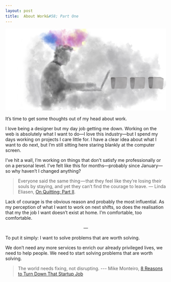 ```yaml
---
layout: post
title:  About Work&#58; Part One
---
```


![Work Feels](../uploads/about-work/header.png)

It’s time to get some thoughts out of my head about work.

I love being a designer but my day job getting me down. Working on the web is absolutely what I want to do—I love this industry—but I spend my days working on projects I care little for. I have a clear idea about what I want to do next, but I’m still sitting here staring blankly at the computer screen.

I’ve hit a wall, I’m working on things that don’t satisfy me professionally or on a personal level. I’ve felt like this for months—probably since January—so why haven’t I changed anything?

> Everyone said the same thing — that they feel like they’re losing their souls by staying, and yet they can’t find the courage to leave. — Linda Eliasen, [On Quitting: Part II](https://medium.com/@lindaeliasen/on-quitting-part-ii-ac5ec2e894cf#.olx9jbg9f).

Lack of courage is the obvious reason and probably the most influential. As my perception of what I want to work on next shifts, so does the realisation that my the job I want doesn’t exist at home. I’m comfortable, too comfortable.

<p style="text-align:center!important;">—</p>

To put it simply: I want to solve problems that are worth solving.

We don’t need any more services to enrich our already privileged lives, we need to help people. We need to start solving problems that are worth solving.

> The world needs fixing, not disrupting. --- Mike Monteiro, [8 Reasons to Turn Down That Startup Job](https://deardesignstudent.com/8-reasons-to-turn-down-that-startup-job-1f82a00ade34#.jnw94mhjg)
